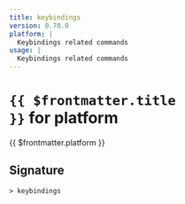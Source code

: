 ```yaml
---
title: keybindings
version: 0.70.0
platform: |
  Keybindings related commands
usage: |
  Keybindings related commands
---
```


# <code>{{ $frontmatter.title }}</code> for platform

<div class='command-title'>{{ $frontmatter.platform }}</div>

## Signature

```> keybindings ```
